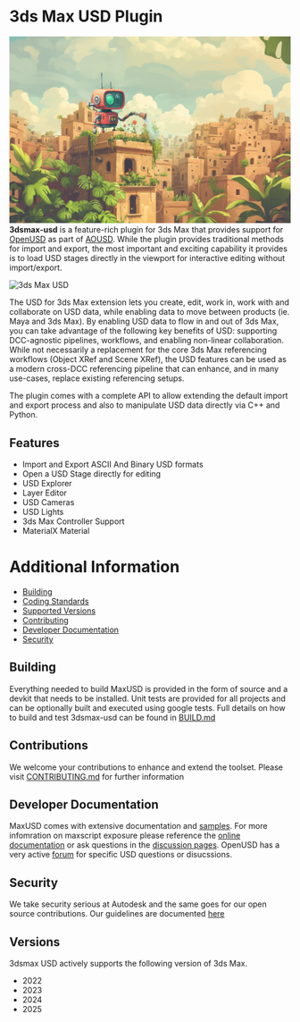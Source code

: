 # 3ds Max USD Plugin
![3ds Max USD](doc/images/header.jpg "Placeholder Image")
**3dsmax-usd** is a feature-rich plugin for 3ds Max that provides support for [OpenUSD](http://openusd.org/) as part of [AOUSD](https://aousd.org/).  While the plugin provides traditional methods for import and export, the most important and exciting capability it provides is to load USD stages directly in the viewport for interactive editing without import/export.

![3ds Max USD](doc/images/3dsmax-usd.png "placeholder image")

The USD for 3ds Max extension lets you create, edit, work in, work with and collaborate on USD data, while enabling data to move between products (ie. Maya and 3ds Max). By enabling USD data to flow in and out of 3ds Max, you can take advantage of the following key benefits of USD: supporting DCC-agnostic pipelines, workflows, and enabling non-linear collaboration. While not necessarily a replacement for the core 3ds Max referencing workflows (Object XRef and Scene XRef), the USD features can be used as a modern cross-DCC referencing pipeline that can enhance, and in many use-cases, replace existing referencing setups.

The plugin comes with a complete API to allow extending the default import and export process and also to manipulate USD data directly via C++ and Python.


## Features
- Import and Export ASCII And Binary USD formats
- Open a USD Stage directly for editing
- USD Explorer
- Layer Editor
- USD Cameras
- USD Lights
- 3ds Max Controller Support
- MaterialX Material

# Additional Information
- [Building](#Buidling)
- [Coding Standards](doc/CodingGuidelines.md)
- [Supported Versions](#Versions)
- [Contributing](#contributions)
- [Developer Documentation]()
- [Security](#Security)



## Building
Everything needed to build MaxUSD is provided in the form of source and a devkit that needs to be installed.  Unit tests are provided for all projects and can be optionally built and executed using google tests. Full details on how to build and test 3dsmax-usd can be found in [BUILD.md](doc/build.md)

## Contributions
We welcome your contributions to enhance and extend the toolset.  Please visit [CONTRIBUTING.md](doc/CONTRIBUTING.md) for further information

## Developer Documentation
MaxUSD comes with extensive documentation and [samples](samples/readme.md).  For more infomration on maxscript exposure please reference the [online documentation](https://help.autodesk.com/view/MAXDEV/2025/ENU/?guid=MAXScript_USD_overview_html) or ask questions in the [discussion pages](https://github.com/Autodesk/3dsmax-usd/discussions).  OpenUSD has a very active [forum](https://forum.aousd.org/) for specific USD questions or disucssions.

## Security
We take security serious at Autodesk and the same goes for our open source contributions.  Our guidelines are documented [here](SECURITY.md)

## Versions
3dsmax USD actively supports the following version of 3ds Max.
- 2022
- 2023
- 2024
- 2025
